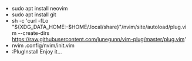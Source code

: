 - sudo apt install neovim
- sudo apt install git
- sh -c 'curl -fLo "${XDG_DATA_HOME:-$HOME/.local/share}"/nvim/site/autoload/plug.vim --create-dirs \
       https://raw.githubusercontent.com/junegunn/vim-plug/master/plug.vim'
- nvim .config/nvim/init.vim
- :PlugInstall
Enjoy it...
